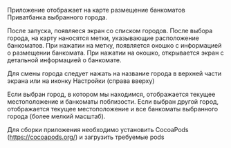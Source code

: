 Приложение отображает на карте размещение банкоматов Приватбанка выбранного города.

После запуска, появляеся экран со списком городов. После выбора города, на карту наносятся метки, указывающие расположение банкоматов. При нажатии на метку, появляется окошко с информацией о размещении банкомата. При нажатии на окошко, открывается экран с детальной информацией о банкомате.

Для смены города следует нажать на название города в верхней части экрана или на иконку Настройки (справа вверху)

Если выбран город, в котором мы находимся, отображается текущее местоположение и банкоматы поблизости. Если выбран другой город, отображается текущее местоположение и все банкоматы выбранного города (более мелкий масштаб).

Для сборки приложения необходимо установить CocoaPods (https://cocoapods.org/) и загрузить требуемые pods
